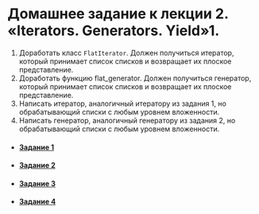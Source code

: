 # Домашнее задание к лекции 2. «Iterators. Generators. Yield»1. 

1. Доработать класс `FlatIterator`. Должен получиться итератор, который принимает список списков и возвращает их плоское представление.
2. Доработать функцию flat_generator. Должен получиться генератор, который принимает список списков и возвращает их плоское представление.
3. Написать итератор, аналогичный итератору из задания 1, но обрабатывающий списки с любым уровнем вложенности.
4. Написать генератор, аналогичный генератору из задания 2, но обрабатывающий списки с любым уровнем вложенности.


* #### [Задание 1](task_1.py)
* #### [Задание 2](task_2.py)
* #### [Задание 3](task_3.py)
* #### [Задание 4](task_4.py)